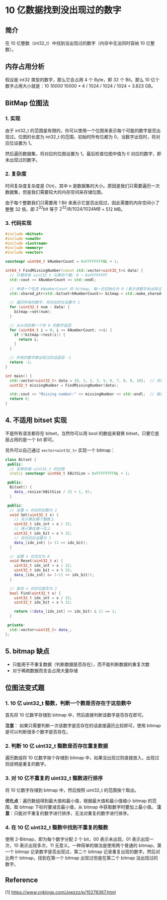 # 10 亿数据找到没出现过的数字

## 简介

在 10 亿整数（int32_t）中找到没出现过的数字（内存中无法同时容纳 10 亿整数）。

## 内存占用分析

假设是 int32 类型的数字，那么它会占用 4 个 Byte，即 32 个 Bit。那么 10 亿个数字占用大小就是：10 *10000* 10000 * 4 / 1024 / 1024 / 1024 = 3.823 GB。

## BitMap 位图法

### 1. 实现

由于 int32_t 的范围是有限的，你可以使用一个位图来表示每个可能的数字是否出现过。位图的长度为 int32_t 的范围，初始时所有位都为 0，当数字出现时，将对应位设置为 1。

然后遍历数据集，将对应的位图设置为 1。最后检查位图中值为 0 对应的数字，即未出现过的数字。

### 2. 复杂度

时间复杂度复杂度是 $O (n)$，其中 n 是数据集的大小。原因是我们只需要遍历一次数据集，但是我们需要较大的内存空间来存储位图。

由于每个整数我们只需要用 1 Bit 来表示它是否出现过，因此需要的内存空间小了整整 32 倍，即 $2^{32} bit$ 等于 $2^{32} / 8 / 1024 / 1024 MB$ =  512 MB。

### 3. 代码实现

```c++
#include <bitset>
#include <cmath>
#include <iostream>
#include <memory>
#include <vector>

constexpr uint64_t kNumberCount = 0xFFFFFFFFUL + 1;

int64_t FindMissingNumber(const std::vector<uint32_t>& data) {
  // 计算所有 uint32_t 元素的个数: 0 ~ OxFFFFFFFF
  std::cout << kNumberCount << std::endl;

  // 申请一个包含 kNumberCount 的 bitmap, 每一位初始化为 0 (表示该数字未出现过)
  std::shared_ptr<std::bitset<kNumberCount>> bitmap = std::make_shared<std::bitset<kNumberCount>>();

  // 遍历所有的数字，将对应的位设置为 1
  for (uint32_t num : data) {
    bitmap->set(num);
  }

  // 从头找到第一个非 0 的数字返回
  for (uint64_t i = 0; i <= kNumberCount; ++i) {
    if (!bitmap->test(i)) {
      return i;
    }
  }

  // 所有的数字都出现过的话返回 -1
  return -1;
}

int main() {
  std::vector<uint32_t> data = {0, 1, 2, 3, 5, 6, 7, 8, 9, 10};  // 测试用的数据
  uint32_t missingNumber = FindMissingNumber(data);

  std::cout << "Missing number:" << missingNumber << std::endl;  // 输出 4
  return 0;
}
```

## 4. 不适用 bitset 实现

不是所有语言都存在 bitset，当然你可以用 bool 的数组来替换 bitset，只要它底层占用的是一个 bit 即可。

另外可以自己通过 `vector<uint32_t>` 实现一个 bitmap：

```c++
class Bitset {
 public:
  // 足够存储 uint32_t 的位图
  static constexpr uint64_t kBitSize = 0xFFFFFFFFUL + 1;

 public:
  Bitset() {
    data_.resize(kBitSize / 32 + 1, 0);
  }

 public:
  // 设置 x 对应的位数为 1
  void Set(uint32_t x) {
    // 先计算在哪个整数上
    uint32_t idx_int = x / 32;
    // 再计算在哪一位上
    uint32_t idx_bit = x % 32;
    // 将对应位设置为 1
    data_[idx_int] |= (1 << idx_bit);
  }

  // 设置 x 对应位为 0
  void Reset(uint32_t x) {
    uint32_t idx_int = x / 32;
    uint32_t idx_bit = x % 32;
    data_[idx_int] &= (~(1 << idx_bit));
  }

  // 查找 x 对应位是否为 1
  bool Find(uint32_t x) {
    uint32_t idx_int = x / 32;
    uint32_t idx_bit = x % 32;

    return ((data_[idx_int] >> idx_bit) & 1) == 1;
  }

 private:
  std::vector<uint32_t> data_;
};

```

## 5. bitmap 缺点

* 只能用于不重复数据（判断数据是否存在），而不能判断数据的重复次数
* 对于稀疏数据而言会占用大量存储

## 位图法变式题

### 1. 10 亿 uint32_t 整数，判断一个数是否存在于这些数中

首先将 10 亿数字存储到 bitmap 中，然后直接判断该数字是否存在即可。

**注意**： 如果只需要判断一次该数字是否存在的话直接遍历比较即可，使用 bitmap 是可以判断很多个数字是否存在。

### 2. 判断 10 亿 uint32_t 整数是否存在重复数据

遍历数组将 10 亿数字挨个存储到 bitmap 中，如果没出现过则直接放入，出现过则说明是重复的数字。

### 3. 对 10 亿不重复的 uint32_t 整数进行排序

将 10 亿数字存储到 bitmap 中，然后按照 uint32_t 的范围挨个取出。

**优化点**：遍历数组得到最大值和最小值，根据最大值和最小值缩小 bitmap 的范围，取 bitmap 下标时要减去最小值，从 bitmap 中获取数字时要加上最小值。
**注意**：只能对不重复的数字进行排序，无法对重复的数字进行排序。

### 4. 在 10 亿 uint32_t 整数中找到不重复的整数

使用 2-Bitmap，即为每个数字分配 2 个 bit，00 表示未出现，01 表示出现一次，10 表示出现多次，11 无意义。一种简单的做法是使用两个普通的 bitmap，第一个 bitmap 记录数字是否出现过，第二个 bitmap 记录重复出现的数字。然后对比两个 bitmap，找到在第一个 bitmap 出现过但是在第二个 bitmap 没出现过的数字。

## Reference

[1] <https://www.cnblogs.com/Joezzz/p/10276367.html>
